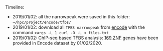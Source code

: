 
Timeline: 

* 2019/01/02: all the narrowpeak were saved in this folder: `~/hpc/project/encode/tfbs/`
* 2019/01/02: download all `TFBS narrowpeak` from [encode](https://www.encodeproject.org/search/?status=released&type=Experiment&assay_title=TF+ChIP-seq&assembly=GRCh38&files.file_type=bed+narrowPeak) with the command `xargs -L 1 curl -O -L < files.txt` 
* 2019/01/02: ChIP-seq based TFBS analysis: [169 ZNF](./TFBS/169ZNF.txt) genes have been provided in Encode dataset by 01/02/2020. 
